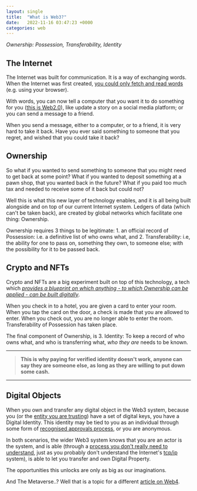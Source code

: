 ```yaml
---
layout: single
title:  "What is Web3?"
date:   2022-11-16 03:47:23 +0000
categories: web
---
```


*Ownership: Possession, Transferability, Identity*

## The Internet

The Internet was built for communication.
It is a way of exchanging words.
When the Internet was first created, [you could only fetch and read words][web1] (e.g. using your browser).

With words, you can now tell a computer that you want it to do something for you ([this is Web2.0][web2]), like update a story on a social media platform; or you can send a message to a friend.

When you send a message, either to a computer, or to a friend, it is very hard to take it back. Have you ever said something to someone that you regret, and wished that you could take it back?

## Ownership

So what if you wanted to send something to someone that you might need to get back at some point?
What if you wanted to deposit something at a pawn shop, that you wanted back in the future?
What if you paid too much tax and needed to receive some of it back but could not?

Well this is what this new layer of technology enables, and it is all being built alongside and on top of our current Internet system. Ledgers of data (which can't be taken back), are created by global networks which facilitate one thing: Ownership.

Ownership requires 3 things to be legitimate: 1. an official record of Possession: i.e. a definitive list of who owns what, and 2. Transferability: i.e, the ability for one to pass on, something they own, to someone else; with the possibility for it to be passed back.

## Crypto and NFTs

Crypto and NFTs are a big experiment built on top of this technology, a tech which *[provides a blueprint on which anything - to which Ownership can be applied - can be built digitally][blockchain-revolution]*. 

When you check in to a hotel, you are given a card to enter your room. When you tap the card on the door, a check is made that you are allowed to enter. When you check out, you are no longer able to enter the room. Transferability of Possession has taken place.

The final component of Ownership, is 3. Identity: To keep a record of who owns what, and who is transferring what, *who they are* needs to be known.

---

>**This is why paying for verified identity doesn't work, anyone can say they are someone else, as long as they are willing to put down some cash.**

---

## Digital Objects

When you own and transfer any digital object in the Web3 system, because you (or the [entity you are trusting][custodial-entity]) have a set of digital keys, you have a Digital Identity. This identity may be tied to you as an individual through some form of [recognised approvals process][kyc], or you are anonymous.

In both scenarios, the wider Web3 system knows that you are an actor is the system, and is able (through a [process you don't really need to understand][blockchain], just as you probably don't understand the Internet's [tcp/ip][tcp-ip] system), is able to let you transfer and own Digital Property.

The opportunities this unlocks are only as big as our imaginations.

And The Metaverse..? Well that is a topic for a different [article on Web4][what-is-web-4].

[web1]: https://www.techopedia.com/definition/27960/web-10
[web2]: https://www.oreilly.com/pub/a/web2/archive/what-is-web-20.html
[what-is-web-4]: https://www.igi-global.com/dictionary/overview-differentiation-evolutionary-steps-web/35103
[kyc]: https://www.swift.com/your-needs/financial-crime-cyber-security/know-your-customer-kyc/meaning-kyc
[custodial-entity]: https://www.investopedia.com/terms/c/custodian.asp
[tcp-ip]: https://en.wikipedia.org/wiki/Internet_protocol_suite
[blockchain]: https://www.youtube.com/watch?v=y2O2H0QADpo
[blockchain-revolution]: https://dontapscott.com/books/blockchain-revolution/
